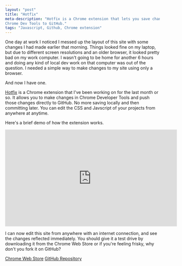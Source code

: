 ```yaml
---
layout: "post"
title: "Hotfix"
meta-description: "Hotfix is a Chrome extension that lets you save changes in 
Chrome Dev Tools to GitHub."
tags: "Javascript, Github, Chrome extension"
---
```


One day at work I noticed I messed up the layout of this site with some changes 
I had made earlier that morning. Things looked fine on my laptop, but due to
different screen resolutions and an older browser, it looked pretty bad on my work computer. I wasn't going to be home for another 6 hours and doing any kind of local
dev work on that computer was out of the question. I needed a simple way 
to make changes to my site using only a browser.

And now I have one.

[Hotfix][1] is a Chrome extension that I've been working on for the last month or so. 
It allows you to make changes in Chrome Developer Tools and push those changes directly to 
GitHub. No more saving locally and then committing later. You can edit the CSS and 
Javscript of your projects from anywhere at anytime.

Here's a brief demo of how the extension works. 

<iframe width="560" height="315" src="http://www.youtube.com/embed/ASRf2XC1wtU" frameborder="0" allowfullscreen></iframe>

I can now edit this site from anywhere with an 
internet connection, and see the changes reflected immediately. You should give it a test drive by downloading it from the Chrome Web Store or if you're feeling frisky, why don't you fork it on GitHub? 


<div class= "buttons-wrap">
	<a href="https://chrome.google.com/webstore/detail/hotfix/bfmckmhcljhakgkngnfjhmmffaabdafi"><span class="cws-link">Chrome Web Store</span></a>
	<a href="https://github.com/FajitaNachos/hotfix"><span class="github-link">
	GitHub Repository</span></a>
</div>


[1]: https://chrome.google.com/webstore/detail/hotfix/bfmckmhcljhakgkngnfjhmmffaabdafi
[2]: /img/hotfix-logo.png "hotfix"

